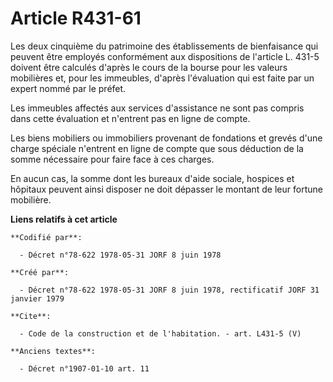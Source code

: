 # Article R431-61

Les deux cinquième du patrimoine des établissements de bienfaisance qui peuvent être employés conformément aux dispositions
de l'article L. 431-5 doivent être calculés d'après le cours de la bourse pour les valeurs mobilières et, pour les immeubles,
d'après l'évaluation qui est faite par un expert nommé par le préfet. 

Les immeubles affectés aux services d'assistance ne sont pas compris dans cette évaluation et n'entrent pas en ligne de
compte. 

Les biens mobiliers ou immobiliers provenant de fondations et grevés d'une charge spéciale n'entrent en ligne de compte que
sous déduction de la somme nécessaire pour faire face à ces charges. 

En aucun cas, la somme dont les bureaux d'aide sociale, hospices et hôpitaux peuvent ainsi disposer ne doit dépasser le
montant de leur fortune mobilière.

**Liens relatifs à cet article**

	**Codifié par**:

	  - Décret n°78-622 1978-05-31 JORF 8 juin 1978

	**Créé par**:

	  - Décret n°78-622 1978-05-31 JORF 8 juin 1978, rectificatif JORF 31 janvier 1979

	**Cite**:

	  - Code de la construction et de l'habitation. - art. L431-5 (V)

	**Anciens textes**:

	  - Décret n°1907-01-10 art. 11
